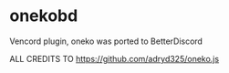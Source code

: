 # onekobd
Vencord plugin, oneko was ported to BetterDiscord

ALL CREDITS TO https://github.com/adryd325/oneko.js
